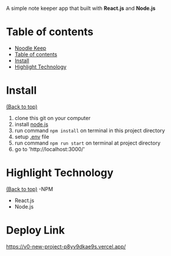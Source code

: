 #
<!-- Describe your project in brief -->

A simple note keeper app that built with **React.js** and **Node.js**

# Table of contents

- [Noodle Keep](#noodle-keep)
- [Table of contents](#table-of-contents)
- [Install](#install)
- [Highlight Technology](#highlight-technology)

# Install

[(Back to top)](#table-of-contents)

1. clone this git on your computer
2. install [node.js](https://nodejs.org/en/)
3. run command `npm install` on terminal in this project directory
4. setup [.env](#setup-env) file
5. run command `npm run start` on terminal at project directory
6. go to 'http://localhost:3000/'



# Highlight Technology

[(Back to top)](#table-of-contents)
-NPM
- React.js
- Node.js
# Deploy Link
https://v0-new-project-p8yv9dkae9s.vercel.app/

